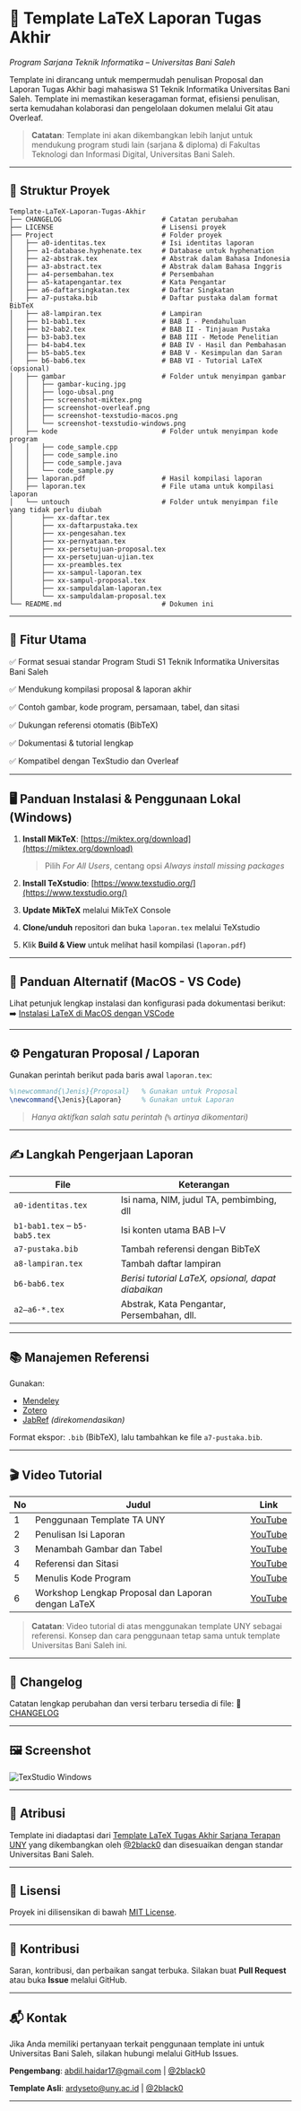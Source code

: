 # 📘 Template LaTeX Laporan Tugas Akhir

*Program Sarjana Teknik Informatika – Universitas Bani Saleh*

Template ini dirancang untuk mempermudah penulisan Proposal dan Laporan Tugas Akhir bagi mahasiswa S1 Teknik Informatika Universitas Bani Saleh. Template ini memastikan keseragaman format, efisiensi penulisan, serta kemudahan kolaborasi dan pengelolaan dokumen melalui Git atau Overleaf.

> **Catatan**: Template ini akan dikembangkan lebih lanjut untuk mendukung program studi lain (sarjana & diploma) di Fakultas Teknologi dan Informasi Digital, Universitas Bani Saleh.

---

## 📁 Struktur Proyek

```
Template-LaTeX-Laporan-Tugas-Akhir
├── CHANGELOG                         # Catatan perubahan
├── LICENSE                           # Lisensi proyek        
├── Project                           # Folder proyek    
│   ├── a0-identitas.tex              # Isi identitas laporan 
│   ├── a1-database.hyphenate.tex     # Database untuk hyphenation
│   ├── a2-abstrak.tex                # Abstrak dalam Bahasa Indonesia  
│   ├── a3-abstract.tex               # Abstrak dalam Bahasa Inggris
│   ├── a4-persembahan.tex            # Persembahan
│   ├── a5-katapengantar.tex          # Kata Pengantar
│   ├── a6-daftarsingkatan.tex        # Daftar Singkatan
│   ├── a7-pustaka.bib                # Daftar pustaka dalam format BibTeX
│   ├── a8-lampiran.tex               # Lampiran
│   ├── b1-bab1.tex                   # BAB I - Pendahuluan
│   ├── b2-bab2.tex                   # BAB II - Tinjauan Pustaka
│   ├── b3-bab3.tex                   # BAB III - Metode Penelitian
│   ├── b4-bab4.tex                   # BAB IV - Hasil dan Pembahasan
│   ├── b5-bab5.tex                   # BAB V - Kesimpulan dan Saran
│   ├── b6-bab6.tex                   # BAB VI - Tutorial LaTeX (opsional)
│   ├── gambar                        # Folder untuk menyimpan gambar
│   │   ├── gambar-kucing.jpg
│   │   ├── logo-ubsal.png
│   │   ├── screenshot-miktex.png
│   │   ├── screenshot-overleaf.png
│   │   ├── screenshot-texstudio-macos.png
│   │   └── screenshot-texstudio-windows.png
│   ├── kode                          # Folder untuk menyimpan kode program
│   │   ├── code_sample.cpp
│   │   ├── code_sample.ino
│   │   ├── code_sample.java
│   │   └── code_sample.py
│   ├── laporan.pdf                   # Hasil kompilasi laporan
│   ├── laporan.tex                   # File utama untuk kompilasi laporan
│   └── untouch                       # Folder untuk menyimpan file yang tidak perlu diubah
│       ├── xx-daftar.tex
│       ├── xx-daftarpustaka.tex
│       ├── xx-pengesahan.tex
│       ├── xx-pernyataan.tex
│       ├── xx-persetujuan-proposal.tex
│       ├── xx-persetujuan-ujian.tex
│       ├── xx-preambles.tex
│       ├── xx-sampul-laporan.tex
│       ├── xx-sampul-proposal.tex
│       ├── xx-sampuldalam-laporan.tex
│       └── xx-sampuldalam-proposal.tex
└── README.md                         # Dokumen ini
```

---

## 🧩 Fitur Utama

✅ Format sesuai standar Program Studi S1 Teknik Informatika Universitas Bani Saleh

✅ Mendukung kompilasi proposal & laporan akhir

✅ Contoh gambar, kode program, persamaan, tabel, dan sitasi

✅ Dukungan referensi otomatis (BibTeX)

✅ Dokumentasi & tutorial lengkap

✅ Kompatibel dengan TexStudio dan Overleaf

---

## 🖥️ Panduan Instalasi & Penggunaan Lokal (Windows)

1. **Install MikTeX**: [https://miktex.org/download](https://miktex.org/download)

   > Pilih *For All Users*, centang opsi *Always install missing packages*
2. **Install TeXstudio**: [https://www.texstudio.org/](https://www.texstudio.org/)
3. **Update MikTeX** melalui MikTeX Console
4. **Clone/unduh** repositori dan buka `laporan.tex` melalui TeXstudio
5. Klik **Build & View** untuk melihat hasil kompilasi (`laporan.pdf`)

---

## 🍎 Panduan Alternatif (MacOS - VS Code)

Lihat petunjuk lengkap instalasi dan konfigurasi pada dokumentasi berikut:
➡️ [Instalasi LaTeX di MacOS dengan VSCode](https://sudorealm.com/blog/how-to-write-latex-documents-with-visual-studio-code-on-mac)

---

## ⚙️ Pengaturan Proposal / Laporan

Gunakan perintah berikut pada baris awal `laporan.tex`:

```latex
%\newcommand{\Jenis}{Proposal}   % Gunakan untuk Proposal
\newcommand{\Jenis}{Laporan}     % Gunakan untuk Laporan
```

> *Hanya aktifkan salah satu perintah (`%` artinya dikomentari)*

---

## ✍️ Langkah Pengerjaan Laporan

| File                          | Keterangan                                         |
| ----------------------------- | -------------------------------------------------- |
| `a0-identitas.tex`            | Isi nama, NIM, judul TA, pembimbing, dll           |
| `b1-bab1.tex` – `b5-bab5.tex` | Isi konten utama BAB I–V                           |
| `a7-pustaka.bib`              | Tambah referensi dengan BibTeX                     |
| `a8-lampiran.tex`             | Tambah daftar lampiran                             |
| `b6-bab6.tex`                 | *Berisi tutorial LaTeX, opsional, dapat diabaikan* |
| `a2–a6-*.tex`                 | Abstrak, Kata Pengantar, Persembahan, dll.         |

---

## 📚 Manajemen Referensi

Gunakan:

* [Mendeley](https://www.mendeley.com/)
* [Zotero](https://www.zotero.org/)
* [JabRef](https://www.jabref.org/) *(direkomendasikan)*

Format ekspor: `.bib` (BibTeX), lalu tambahkan ke file `a7-pustaka.bib`.

---

## 🎬 Video Tutorial

| No | Judul                                              | Link                                                   |
| -- | -------------------------------------------------- | ------------------------------------------------------ |
| 1  | Penggunaan Template TA UNY                         | [YouTube](https://www.youtube.com/watch?v=lnPTVrOGB90) |
| 2  | Penulisan Isi Laporan                              | [YouTube](https://www.youtube.com/watch?v=4Qk_2pknhsM) |
| 3  | Menambah Gambar dan Tabel                          | [YouTube](https://www.youtube.com/watch?v=oxY1mbZgv94) |
| 4  | Referensi dan Sitasi                               | [YouTube](https://www.youtube.com/watch?v=goq-IS4WJW4) |
| 5  | Menulis Kode Program                               | [YouTube](https://www.youtube.com/watch?v=JeSJ0mYfxA0) |
| 6  | Workshop Lengkap Proposal dan Laporan dengan LaTeX | [YouTube](https://www.youtube.com/watch?v=anMLRydjDOE) |

> **Catatan**: Video tutorial di atas menggunakan template UNY sebagai referensi. Konsep dan cara penggunaan tetap sama untuk template Universitas Bani Saleh ini.

---

## 📝 Changelog

Catatan lengkap perubahan dan versi terbaru tersedia di file:
📄 [CHANGELOG](CHANGELOG)

---

## 🖼️ Screenshot

![TexStudio Windows](Project/gambar/screenshot-texstudio-windows.png)

---

## 🙏 Atribusi

Template ini diadaptasi dari [Template LaTeX Tugas Akhir Sarjana Terapan UNY](https://github.com/2black0/Template-LaTeX-Tugas-Akhir-Sarjana-Terapan-UNY) yang dikembangkan oleh [@2black0](https://github.com/2black0) dan disesuaikan dengan standar Universitas Bani Saleh.

---

## 📄 Lisensi

Proyek ini dilisensikan di bawah [MIT License](LICENSE).

---

## 🤝 Kontribusi

Saran, kontribusi, dan perbaikan sangat terbuka.
Silakan buat **Pull Request** atau buka **Issue** melalui GitHub.

---

## 📬 Kontak

Jika Anda memiliki pertanyaan terkait penggunaan template ini untuk Universitas Bani Saleh, silakan hubungi melalui GitHub Issues.

**Pengembang**: [abdil.haidar17@gmail.com](mailto:abdil.haidar17@gmail.com) | [@2black0](https://github.com/X-Hozmi)

**Template Asli**: [ardyseto@uny.ac.id](mailto:ardyseto@uny.ac.id) | [@2black0](https://github.com/2black0)

---